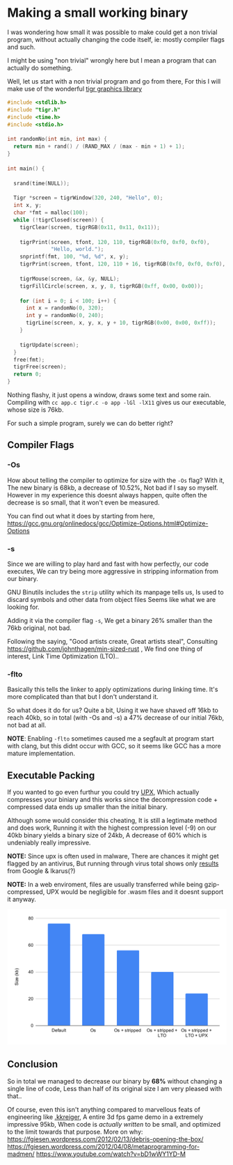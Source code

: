 # Making a small working binary

I was wondering how small it was possible to make could get a non trivial program, without actually changing the code itself, ie: mostly compiler flags and such.

I might be using "non trivial" wrongly here but I mean a program that can actually do something.

Well, let us start with a non trivial program and go from there,
For this I will make use of the wonderful [tigr graphics library](https://github.com/erkkah/tigr)

```c
#include <stdlib.h>
#include "tigr.h"
#include <time.h>
#include <stdio.h>

int randomNo(int min, int max) {
  return min + rand() / (RAND_MAX / (max - min + 1) + 1);
}

int main() {

  srand(time(NULL));

  Tigr *screen = tigrWindow(320, 240, "Hello", 0);
  int x, y;
  char *fmt = malloc(100);
  while (!tigrClosed(screen)) {
    tigrClear(screen, tigrRGB(0x11, 0x11, 0x11));

    tigrPrint(screen, tfont, 120, 110, tigrRGB(0xf0, 0xf0, 0xf0),
              "Hello, world.");
	snprintf(fmt, 100, "%d, %d", x, y);
	tigrPrint(screen, tfont, 120, 110 + 16, tigrRGB(0xf0, 0xf0, 0xf0), fmt);

    tigrMouse(screen, &x, &y, NULL);
    tigrFillCircle(screen, x, y, 8, tigrRGB(0xff, 0x00, 0x00));

    for (int i = 0; i < 100; i++) {
      int x = randomNo(0, 320);
      int y = randomNo(0, 240);
      tigrLine(screen, x, y, x, y + 10, tigrRGB(0x00, 0x00, 0xff));
    }

    tigrUpdate(screen);
  }
  free(fmt);
  tigrFree(screen);
  return 0;
}
```
Nothing flashy, it just opens a window, draws some text and some rain.
Compiling with `cc app.c tigr.c -o app -lGl -lX11` gives us our executable, whose size is 76kb.

For such a simple program, surely we can do better right?

## Compiler Flags

### -Os
How about telling the compiler to optimize for size with the `-Os` flag?
With it, The new binary is 68kb, a decrease of 10.52%, Not bad if I say so myself.
However in my experience this doesnt always happen, quite often the decrease is so small, that it won't even be measured.

You can find out what it does by starting from here, https://gcc.gnu.org/onlinedocs/gcc/Optimize-Options.html#Optimize-Options

### -s
Since we are willing to play hard and fast with how perfectly, our code executes, We can try being more aggressive in stripping information from our binary.

GNU Binutils includes the `strip` utility which its manpage tells us, Is used to discard symbols and other data from object files
Seems like what we are looking for.

Adding it via the compiler flag `-s`, We get a binary 26% smaller than the 76kb original, not bad.

Following the saying, "Good artists create, Great artists steal",
Consulting https://github.com/johnthagen/min-sized-rust , We find one thing of interest, Link Time Optimization (LTO)..

### -flto
Basically this tells the linker to apply optimizations during linking time. It's more complicated than that but I don't understand it.

So what does it do for us?
Quite a bit, Using it we have shaved off 16kb to reach 40kb, so in total (with -Os and -s) a 47% decrease of our initial 76kb, not bad at all.

**NOTE**: Enabling `-flto` sometimes caused me a segfault at program start with clang, but this didnt occur with GCC, so it seems like GCC has a more mature implementation.

## Executable Packing
If you wanted to go even furthur you could try [UPX](https://upx.github.io/), Which actually compresses your biniary and this works since
the decompression code + compressed data ends up smaller than the initial binary.

Although some would consider this cheating, It is still a legtimate method and does work,
Running it with the highest compression level (-9) on our 40kb binary yields a binary size of 24kb, A decrease of 60% which is undeniably really impressive.

**NOTE:** Since upx is often used in malware, There are chances it might get flagged by an antivirus,
But running through virus total shows only [results](https://is.gd/MtqIMG) from Google & Ikarus(?)

**NOTE:** In a web enviroment, files are usually transferred while being gzip-compressed, UPX would be negligible for .wasm files and it doesnt support it anyway.

![](/assets/images/size-chart.svg) 
## Conclusion
So in total we managed to decrease our binary by **68%** without changing a single line of code, Less than half of its original size
I am very pleased with that..

Of course, even this isn't anything compared to marvellous feats of engineering like [.kkreiger](https://en.wikipedia.org/wiki/.kkrieger), A entire 3d fps game demo in a extremely impressive 95kb,
When code is *actually written* to be small, and optimized to the limit towards that purpose.
More on why:
https://fgiesen.wordpress.com/2012/02/13/debris-opening-the-box/
https://fgiesen.wordpress.com/2012/04/08/metaprogramming-for-madmen/
https://www.youtube.com/watch?v=bD1wWY1YD-M
